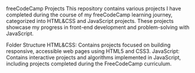 freeCodeCamp Projects
This repository contains various projects I have completed during the course of my freeCodeCamp learning journey, categorized into HTML&CSS and JavaScript projects. These projects showcase my progress in front-end development and problem-solving with JavaScript.

Folder Structure
HTML&CSS: Contains projects focused on building responsive, accessible web pages using HTML5 and CSS3.
JavaScript: Contains interactive projects and algorithms implemented in JavaScript, including projects completed during the FreeCodeCamp curriculum.
